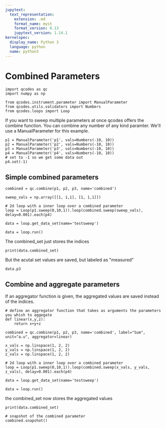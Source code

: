 ```yaml
---
jupytext:
  text_representation:
    extension: .md
    format_name: myst
    format_version: 0.13
    jupytext_version: 1.14.1
kernelspec:
  display_name: Python 3
  language: python
  name: python3
---
```


# Combined Parameters

```{code-cell} ipython3
import qcodes as qc
import numpy as np

from qcodes.instrument.parameter import ManualParameter
from qcodes.utils.validators import Numbers
from qcodes.loops import Loop
```

If you want to sweep multiple parameters at once qcodes offers the combine function.
You can combine any number of any kind paramter.
We'll use a ManualParameter for this example.

```{code-cell} ipython3
p1 = ManualParameter('p1', vals=Numbers(-10, 10))
p2 = ManualParameter('p2', vals=Numbers(-10, 10))
p3 = ManualParameter('p3', vals=Numbers(-10, 10))
p4 = ManualParameter('p4', vals=Numbers(-10, 10))
# set to -1 so we get some data out
p4.set(-1)
```

##  Simple combined  parameters

```{code-cell} ipython3
combined = qc.combine(p1, p2, p3, name='combined')

sweep_vals = np.array([[1, 1,1], [1, 1,1]])
```

```{code-cell} ipython3
# 2d loop with a inner loop over a combined parameter
loop = Loop(p1.sweep(0,10,1)).loop(combined.sweep(sweep_vals), delay=0.001).each(p4)
```

```{code-cell} ipython3
data = loop.get_data_set(name='testsweep')
```

```{code-cell} ipython3
data = loop.run()
```

The combined_set just stores the indices

```{code-cell} ipython3
print(data.combined_set)
```

But the acutal set values are saved, but labeled as "measured"

```{code-cell} ipython3
data.p3
```

## Combine and aggregate parameters

If an aggregator function is given, the aggregated values are saved instead of the indices.

```{code-cell} ipython3
# define an aggregator function that takes as arguments the parameters you whish to aggegate
def linear(x,y,z):
    return x+y+z
```

```{code-cell} ipython3
combined = qc.combine(p1, p2, p3, name='combined', label="Sum", unit="a.u", aggregator=linear)

x_vals = np.linspace(1, 2, 2)
y_vals = np.linspace(1, 2, 2)
z_vals = np.linspace(1, 2, 2)

```

```{code-cell} ipython3
# 2d loop with a inner loop over a combined parameter
loop = Loop(p1.sweep(0,10,1)).loop(combined.sweep(x_vals, y_vals, z_vals), delay=0.001).each(p4)
```

```{code-cell} ipython3
data = loop.get_data_set(name='testsweep')
```

```{code-cell} ipython3
data = loop.run()
```

the combined_set now stores the aggregated values

```{code-cell} ipython3
print(data.combined_set)
```

```{code-cell} ipython3
# snapshot of the combined parameter
combined.snapshot()
```
